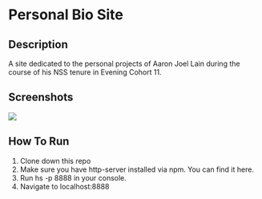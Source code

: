 # Personal Bio Site
## Description
A site dedicated to the personal projects of Aaron Joel Lain during the course of his NSS tenure in Evening Cohort 11. 
## Screenshots
![](https://i.ibb.co/85r1yJd/Screen-Shot-2020-02-18-at-10-14-03.png)
## How To Run
1. Clone down this repo
1. Make sure you have http-server installed via npm. You can find it here.
1. Run hs -p 8888 in your console.
1. Navigate to localhost:8888
